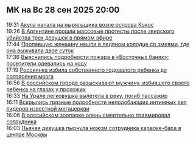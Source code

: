 <h2>МК на Вс 28 сен 2025 20:00</h2><!--2025-09-28 19:31:36-->
<div class="rssn">
  <div><span class="smaller gray hspace">19:31</span> <a class="nodecor" href="https://www.mk.ru/incident/2025/09/28/akula-napala-na-nyryalshhika-vozle-ostrova-kokos.html">Акула напала на ныряльщика возле острова Кокос</a></div>
</div>
<div class="rssn">
  <div><span class="smaller gray hspace">19:26</span> <a class="nodecor" href="https://www.mk.ru/incident/2025/09/28/v-argentine-proshli-massovye-protesty-posle-zverskogo-ubiystva-trekh-devushek-v-pryamom-efire.html">В Аргентине прошли массовые протесты после зверского убийства трех девушек в прямом эфире</a></div>
</div>
<div class="rssn">
  <div><span class="smaller gray hspace">17:44</span> <a class="nodecor" href="https://www.mk.ru/incident/2025/09/28/propavshuyu-zhenshhinu-nashli-v-ledyanom-kolodce-so-zmeyami-gde-ona-vyzhivala-dvoe-sutok.html">Пропавшую женщину нашли в ледяном колодце со змеями, где она выживала  двое суток</a></div>
</div>
<div class="rssn">
  <div><span class="smaller gray hspace">17:36</span> <a class="nodecor" href="https://www.mk.ru/incident/2025/09/28/vyyasnilis-podrobnosti-pozhara-v-vostochnykh-banyakh-posetiteli-odevalis-na-khodu.html">Выяснились подробности пожара в «Восточных банях»: посетители одевались на ходу</a></div>
</div>
<div class="rssn">
  <div><span class="smaller gray hspace">17:19</span> <a class="nodecor" href="https://www.mk.ru/incident/2025/09/28/rossiyanka-izbila-sobstvennogo-godovalogo-rebenka-do-sotryaseniya-mozga.html">Россиянка избила собственного годовалого ребенка до сотрясения мозга</a></div>
</div>
<div class="rssn">
  <div><span class="smaller gray hspace">16:56</span> <a class="nodecor" href="https://www.mk.ru/incident/2025/09/28/v-rossiyskom-gorode-razyskivayut-muzhchinu-izbivshego-svoego-rebenka-na-glazakh-u-prokhozhikh.html">В российском городе разыскивают мужчину, избившего своего ребенка на глазах у прохожих</a></div>
</div>
<div class="rssn">
  <div><span class="smaller gray hspace">16:33</span> <a class="nodecor" href="https://www.mk.ru/incident/2025/09/28/na-urale-legkovushka-vyletela-v-reku-pogib-passazhir.html">На Урале легковушка вылетела в реку, погиб пассажир</a></div>
</div>
<div class="rssn">
  <div><span class="smaller gray hspace">16:11</span> <a class="nodecor" href="https://www.mk.ru/incident/2025/09/28/vskrylis-gryaznye-podrobnosti-nepodobayushhikh-intimnykh-del-liderov-izvestnoy-megacerkvi.html">Вскрылись грязные подробности неподобающих интимных дел лидеров известной мегацеркви</a></div>
</div>
<div class="rssn">
  <div><span class="smaller gray hspace">16:06</span> <a class="nodecor" href="https://www.mk.ru/incident/2025/09/28/v-rossiyskom-zooparke-olen-smertelno-travmiroval-sotrudnika.html">В российском зоопарке олень смертельно травмировал сотрудника</a></div>
</div>
<div class="rssn">
  <div><span class="smaller gray hspace">16:03</span> <a class="nodecor" href="https://www.mk.ru/incident/2025/09/28/pyanaya-devushka-pyrnula-nozhom-sotrudnika-karaokebara-v-centre-moskvy.html">Пьяная девушка пырнула ножом сотрудника караоке-бара в центре Москвы</a></div>
</div><div class="rssurl gray smaller" style="display:none">https://www.mk.ru/rss/incident/index.xml</div>